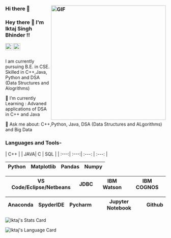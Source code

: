 ### Hi there 👋<img align="right" alt="GIF" src=https://tenor.com/bqrUA.gif width="360"/>

### Hey there 👋 I'm Iktaj Singh Bhinder !!



<a href="https://www.linkedin.com/in/iktaj-bhinder/">
  <img align="left" alt="Iktaj Singh Bhinder Linkedin" width="22px" src="https://cdn.jsdelivr.net/npm/simple-icons@3.13.0/icons/linkedin.svg" />
  
</a>


<a href="https://www.hackerrank.com/iktajbhinder?hr_r=1">
  <img align="left" alt="Iktaj Singh Bhinder Hackerrank" width="22px" src="https://cdn.jsdelivr.net/npm/simple-icons@v3/icons/hackerrank.svg" />
  
</a>
<br></br>


I am currently pursuing B.E. in CSE.
</br>
Skilled in C++,Java, Python and DSA (Data Structures and Alogrithms)



🌱 I’m currently Learning : Advaned applications of DSA in C++ and Java

💬 Ask me about: C++,Python, Java, DSA (Data Structures and ALgorithms) and Big Data



### Languages and Tools-


| C++ |  | JAVA|  C | SQL | 
| :---:| :---:| :---: | :---: | 


| Python | Matplotlib | Pandas | Numpy |
| :---: | :---: | :---: | :---: | 

| VS Code/Eclipse/Netbeans | JDBC | IBM Watson |IBM COGNOS|
| :---: | :---: | :---: | :---: |

| Anaconda | SpyderIDE | Pycharm | Jupyter Notebook | Github |
| :---: | :---: | :---: | :---: | :---: |

![Iktaj's Stats Card](https://github-readme-stats.vercel.app/api?username=IktajBhinder&show_icons=true&line_height=30&theme=midnight-purple)

![Iktaj's Language Card](https://github-readme-stats.vercel.app/api/top-langs/?username=IktajBhinder&&hide=contribs,prs&show_icons=true&line_height=30&theme=chartreuse-dark&layout=compact)



